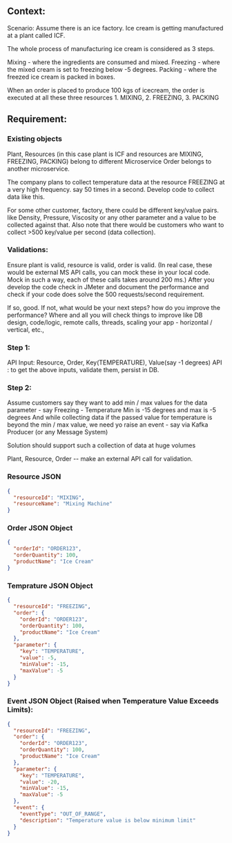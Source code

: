 ## Context:
Scenario: Assume there is an ice factory. Ice cream is getting manufactured at a plant called ICF. 

The whole process of manufacturing ice cream is considered as 3 steps. 

Mixing - where the ingredients are consumed and mixed. 
Freezing - where the mixed cream is set to freezing below -5 degrees. 
Packing -  where the freezed ice cream is packed in boxes.

When an order is placed to produce 100 kgs of icecream, the order is executed at all these three resources 1. MIXING, 2. FREEZING, 3. PACKING

 

## Requirement:
### Existing objects
Plant, Resources (in this case plant is ICF and resources are MIXING, FREEZING, PACKING) belong to different Microservice
Order belongs to another microservice.

The company plans to collect temperature data at the resource FREEZING at a very high frequency. say 50 times in a second.
Develop code to collect data like this.

For some other customer, factory, there could be different key/value pairs. like Density, Pressure, Viscosity or any other parameter and a value to be collected against that.
Also note that there would be customers who want to collect >500 key/value per second (data collection).

### Validations: 

Ensure plant is valid, resource is valid, order is valid. (In real case, these would be external MS API calls, you can mock these in your local code. Mock in such a way, each of these calls takes around 200 ms.)
After you develop the code check in JMeter and document the performance and check if your code does solve the 500 requests/second requirement.

If so, good. If not, what would be your next steps? how do you improve the performance? Where and all you will check things to improve like DB design, code/logic, remote calls, threads, scaling your app - horizontal / vertical, etc.,

 

### Step 1:
API Input: Resource, Order, Key(TEMPERATURE), Value(say -1 degrees)
API : to get the above inputs, validate them, persist in DB.

 

### Step 2:
Assume customers say they want to add min / max values for the data parameter - say Freezing - Temperature Min is -15 degrees and max is -5 degrees
And while collecting data if the passed value for temperature is beyond the min / max value, we need yo raise an event - say via Kafka Producer (or any Message System)

 

Solution should support such a collection of data at huge volumes

Plant, Resource, Order -- make an external API call for validation.

### Resource JSON 

```json
{
  "resourceId": "MIXING",
  "resourceName": "Mixing Machine"
}
```

### Order JSON Object
```json
{
  "orderId": "ORDER123",
  "orderQuantity": 100,
  "productName": "Ice Cream"
}

```

### Temprature JSON Object
```json
{
  "resourceId": "FREEZING",
  "order": {
    "orderId": "ORDER123",
    "orderQuantity": 100,
    "productName": "Ice Cream"
  },
  "parameter": {
    "key": "TEMPERATURE",
    "value": -5,
    "minValue": -15,
    "maxValue": -5
  }
}
```
### Event JSON Object (Raised when Temperature Value Exceeds Limits):
```json
{
  "resourceId": "FREEZING",
  "order": {
    "orderId": "ORDER123",
    "orderQuantity": 100,
    "productName": "Ice Cream"
  },
  "parameter": {
    "key": "TEMPERATURE",
    "value": -20,
    "minValue": -15,
    "maxValue": -5
  },
  "event": {
    "eventType": "OUT_OF_RANGE",
    "description": "Temperature value is below minimum limit"
  }
}
```
